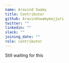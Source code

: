 ```yaml
---
name: Aravind Swamy
title: Contributor
github: Aravindswamymajjuri
twitter: ""
linkedin: ""
slack: ""
joining_date: ""
role: contributor
---
```


Still waiting for this
